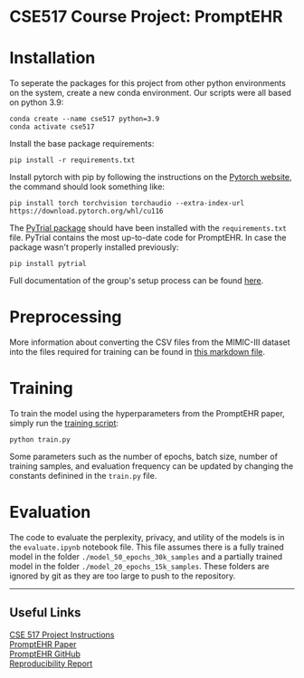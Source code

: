 # CSE517 Course Project: PromptEHR 

# Installation

To seperate the packages for this project from other python environments on the system, create a new conda environment. Our scripts were all based on python 3.9:
```
conda create --name cse517 python=3.9
conda activate cse517
```
Install the base package requirements:
```
pip install -r requirements.txt
```
Install pytorch with pip by following the instructions on the [Pytorch website](https://pytorch.org/), the command should look something like:
```
pip install torch torchvision torchaudio --extra-index-url https://download.pytorch.org/whl/cu116
```
The [PyTrial package](https://pytrial.readthedocs.io/en/latest/install.html) should have been installed with the `requirements.txt` file. PyTrial contains the most up-to-date code for PromptEHR. In case the package wasn't properly installed previously:
```
pip install pytrial
```

Full documentation of the group's setup process can be found [here](./setup.md).

# Preprocessing

More information about converting the CSV files from the MIMIC-III dataset into the files required for training can be found in [this markdown file](./data_conversion/README.md).

# Training

To train the model using the hyperparameters from the PromptEHR paper, simply run the [training script](./train.py):
```
python train.py
```
Some parameters such as the number of epochs, batch size, number of training samples, and evaluation frequency can be updated by changing the constants definined in the `train.py` file. 

# Evaluation

The code to evaluate the perplexity, privacy, and utility of the models is in the `evaluate.ipynb` notebook file. This file assumes there is a fully trained model in the folder `./model_50_epochs_30k_samples` and a partially trained model in the folder `./model_20_epochs_15k_samples`. These folders are ignored by git as they are too large to push to the repository.


---
## Useful Links
[CSE 517 Project Instructions](https://nasmith.github.io/NLP-winter22/assets/docs/project-517.pdf) \
[PromptEHR Paper](https://preview.aclanthology.org/emnlp-22-ingestion/2022.emnlp-main.185.pdf) \
[PromptEHR GitHub](https://github.com/RyanWangZf/PromptEHR)\
[Reproducibility Report](https://drive.google.com/file/d/1mR8rUyazhtazs4RHtBYVAeOO7tpZJA59/view)
